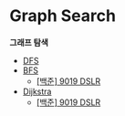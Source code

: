 # Graph Search
**그래프 탐색**

- [DFS](https://github.com/choiish98/PS/tree/main/Graph%20Search/DFS)
- [BFS](https://github.com/choiish98/PS/tree/main/Graph%20Search/BFS)
    - [[백준] 9019 DSLR](https://github.com/choiish98/PS/tree/main/Graph%20Search/BFS/[백준]%209019%20DSLR.md)
- [Dijkstra](https://github.com/choiish98/PS/tree/main/Graph%20Search/Dijkstra)
    - [[백준] 9019 DSLR](https://github.com/choiish98/PS/tree/main/Graph%20Search/Dijkstra/[백준]%2014938%20서강그라운드.md)
